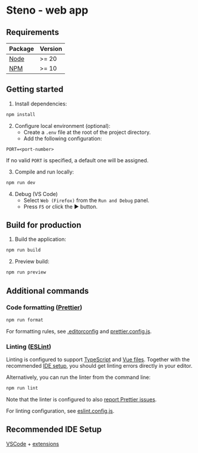 # Steno - web app

## Requirements

| Package | Version |
| ------- | ------- |
| [Node]  | >= 20   |
| [NPM]   | >= 10   |

## Getting started

1. Install dependencies:

```sh
npm install
```

2. Configure local environment (optional):
   - Create a `.env` file at the root of the project directory.
   - Add the following configuration:

```
PORT=<port-number>
```

If no valid `PORT` is specified, a default one will be assigned.

3. Compile and run locally:

```sh
npm run dev
```

4. Debug (VS Code)
    * Select `Web (Firefox)` from the `Run and Debug` panel.
    * Press `F5` or click the :arrow_forward: button.

## Build for production

1. Build the application:

```sh
npm run build
```

2. Preview build:

```sh
npm run preview
```

## Additional commands

### Code formatting ([Prettier])

```sh
npm run format
```

For formatting rules, see [.editorconfig] and [prettier.config.js].

### Linting ([ESLint])

Linting is configured to support [TypeScript] and [Vue files].
Together with the recommended [IDE setup], you should get linting errors directly in your editor.

Alternatively, you can run the linter from the command line:

```sh
npm run lint
```

Note that the linter is configured to also [report Prettier issues].

For linting configuration, see [eslint.config.js].

## Recommended IDE Setup

[VSCode] + [extensions]

[Node]: https://nodejs.org/en
[NPM]: https://www.npmjs.com/
[Prettier]: https://prettier.io/
[.editorconfig]: .editorconfig
[prettier.config.js]: prettier.config.js
[ESLint]: https://eslint.org/
[TypeScript]: https://typescript-eslint.io/
[Vue files]: https://eslint.vuejs.org/
[IDE setup]: #recommended-ide-setup
[report Prettier issues]: https://github.com/prettier/eslint-plugin-prettier
[eslint.config.js]: eslint.config.js
[VSCode]: https://code.visualstudio.com/
[extensions]: .vscode/extensions.json

